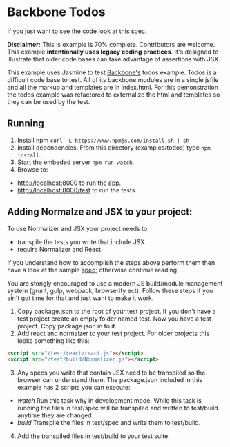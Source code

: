# Backbone Todos

If you just want to see the code look at this [spec](https://github.com/TimothyRHuertas/normalizer/blob/master/examples/todos/test/spec/todos-spec.js).

**Disclaimer:**  This is example is 70% complete.  Contributors are welcome.  This example **intentionally uses legacy coding practices**.  It's designed to illustrate that older code bases can take advantage of assertions with JSX.  

This example uses Jasmine to test [Backbone's](https://github.com/jashkenas/backbone) todos example.  Todos is a difficult code base to test.  All of its backbone modules are in a single jsfile and all the markup and templates are in index.html.  For this demonstration the todos example was refactored to externalize the html and templates so they can be used by the test. 

## Running

1. Install npm `curl -L https://www.npmjs.com/install.sh | sh`
2. Install dependencies.  From this directory (examples/todos) type `npm install`.
3. Start the embeded server `npm run watch`.
4. Browse to: 

* [http://localhost:8000](http://localhost:8000) to run the app. 
* [http://localhost:8000/test](http://localhost:8000/test) to run the tests. 

## Adding Normalze and JSX to your project:

To use Normalizer and JSX your project needs to:

* transpile the tests you write that include JSX.
* require Normalizer and React.

If you understand how to accomplish the steps above perform them then have a look at the sample [spec](https://github.com/TimothyRHuertas/normalizer/blob/master/examples/todos/test/spec/todos-spec.js); otherwise continue reading.

You are stongly encouraged to use a modern JS build/module management system (grunt, gulp, webpack, browserify ect).  Follow these steps if you ain't got time for that and just want to make it work.

1. Copy package.json to the root of your test project.  If you don't have a test project create an empty folder named test.  Now you have a test project.  Copy package.json in to it.
2. Add react and normalzer to your test project.  For older projects this looks something like this:

```html
<script src="/test/react/react.js"></script>
<script src="/test/build/Normalizer.js"></script> 
```
3. Any specs you write that contain JSX need to be transpiled so the browser can understand them.  The package.json included in this example has 2 scripts you can execute:
  * *watch* Run this task why in development mode.  While this task is running the files in test/spec will be transpiled and written to test/build anytime they are changed. 
  * *build* Transpile the files in test/spec and write them to test/build.
4.  Add the transpiled files in test/build to your test suite.  


